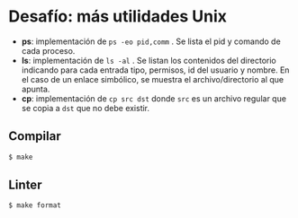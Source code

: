 # Desafío: más utilidades Unix

* **ps**: implementación de `ps -eo pid,comm` . Se lista el pid y comando de cada proceso.
* **ls**: implementación de `ls -al` . Se listan los contenidos del directorio indicando para cada entrada tipo, permisos, id del usuario y nombre. En el caso de un enlace simbólico, se muestra el archivo/directorio al que apunta.
* **cp**: implementación de `cp src dst` donde `src` es un archivo regular que se copia a `dst` que no debe existir. 

## Compilar

```bash
$ make
```

## Linter

```bash
$ make format
```
